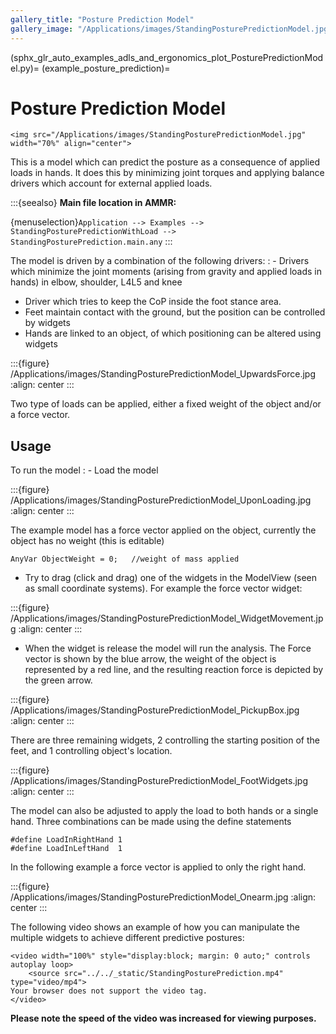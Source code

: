 ```yaml
---
gallery_title: "Posture Prediction Model"
gallery_image: "/Applications/images/StandingPosturePredictionModel.jpg"
---
```



(sphx_glr_auto_examples_adls_and_ergonomics_plot_PosturePredictionModel.py)=
(example_posture_prediction)=
# Posture Prediction Model


````{sidebar} **Example**
<img src="/Applications/images/StandingPosturePredictionModel.jpg" width="70%" align="center">

````

This is a model which can predict the posture as a consequence of applied loads in hands.
It does this by minimizing joint torques and applying balance drivers which account for external
applied loads.


:::{seealso}
**Main file location in AMMR:**

{menuselection}`Application --> Examples --> StandingPosturePredictionWithLoad -->
StandingPosturePrediction.main.any`
:::


The model is driven by a combination of the following drivers:
: - Drivers which minimize the joint moments (arising from gravity and applied loads in hands) in elbow, shoulder, L4L5 and knee
  - Driver which tries to keep the CoP inside the foot stance area.
  - Feet maintain contact with the ground, but the position can be controlled by widgets
  - Hands are linked to an object, of which positioning can be altered using widgets


:::{figure} /Applications/images/StandingPosturePredictionModel_UpwardsForce.jpg
:align: center
:::


Two type of loads can be applied, either a fixed weight of the object and/or a force vector.

## Usage

To run the model
: - Load the model

:::{figure} /Applications/images/StandingPosturePredictionModel_UponLoading.jpg
:align: center
:::

The example model has a force vector applied on the object, currently the object has no weight (this is editable)

```AnyScriptDoc
AnyVar ObjectWeight = 0;   //weight of mass applied
```

- Try to drag (click and drag) one of the widgets in the ModelView (seen as small coordinate systems). For example the force vector widget:

:::{figure} /Applications/images/StandingPosturePredictionModel_WidgetMovement.jpg
:align: center
:::

- When the widget is release the model will run the analysis. The Force vector is shown by the blue arrow, the weight of the object is represented by a red line, and the resulting reaction force is depicted by the green arrow.

:::{figure} /Applications/images/StandingPosturePredictionModel_PickupBox.jpg
:align: center
:::

There are three remaining widgets, 2 controlling the starting position of the feet, and 1 controlling object's location.

:::{figure} /Applications/images/StandingPosturePredictionModel_FootWidgets.jpg
:align: center
:::

The model can also be adjusted to apply the load to both hands or a single hand.
Three combinations can be made using the define statements

```AnyScriptDoc
#define LoadInRightHand 1
#define LoadInLeftHand  1
```

In the following example a force vector is applied to only the right hand.

:::{figure} /Applications/images/StandingPosturePredictionModel_Onearm.jpg
:align: center
:::

The following video shows an example of how you can manipulate the multiple widgets to achieve different predictive postures:

```{raw} html
<video width="100%" style="display:block; margin: 0 auto;" controls autoplay loop>
    <source src="../../_static/StandingPosturePrediction.mp4" type="video/mp4">
Your browser does not support the video tag.
</video>
```

**Please note the speed of the video was increased for viewing purposes.**

